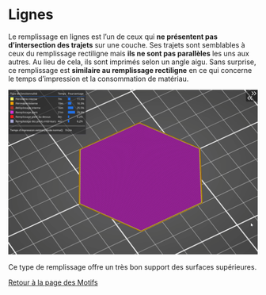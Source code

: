 # Lignes

Le remplissage en lignes est l’un de ceux qui **ne présentent pas d’intersection des trajets** sur une couche. Ses trajets sont semblables à ceux du remplissage rectiligne mais **ils ne sont pas parallèles** les uns aux autres. Au lieu de cela, ils sont imprimés selon un angle aigu. Sans surprise, ce remplissage est **similaire au remplissage rectiligne** en ce qui concerne le temps d’impression et la consommation de matériau.

![Image : Remplissage lignes (image gif animée)](images/lignes.gif)

Ce type de remplissage offre un très bon support des surfaces supérieures.

[Retour à la page des Motifs](pattern.md)